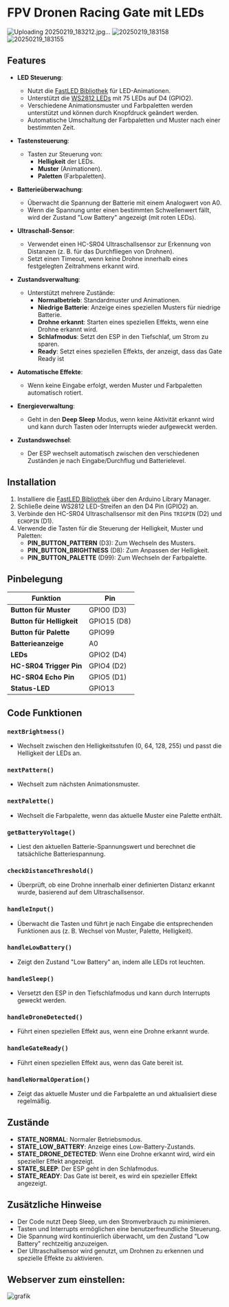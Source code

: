 # FPV Dronen Racing Gate mit LEDs

![Uploading 20250219_183212.jpg…]()
![20250219_183158](https://github.com/user-attachments/assets/7338b2d5-b84f-4f82-a150-e6dfc3b2d20c)
![20250219_183155](https://github.com/user-attachments/assets/4544a528-ef4a-4705-941a-4d79606e582f)

## Features

- **LED Steuerung**:
  - Nutzt die [FastLED Bibliothek](https://github.com/FastLED/FastLED) für LED-Animationen.
  - Unterstützt die [WS2812 LEDs](https://www.fastled.io/) mit 75 LEDs auf D4 (GPIO2).
  - Verschiedene Animationsmuster und Farbpaletten werden unterstützt und können durch Knopfdruck geändert werden.
  - Automatische Umschaltung der Farbpaletten und Muster nach einer bestimmten Zeit.
  
- **Tastensteuerung**:
  - Tasten zur Steuerung von:
    - **Helligkeit** der LEDs.
    - **Muster** (Animationen).
    - **Paletten** (Farbpaletten).
  
- **Batterieüberwachung**:
  - Überwacht die Spannung der Batterie mit einem Analogwert von A0.
  - Wenn die Spannung unter einen bestimmten Schwellenwert fällt, wird der Zustand "Low Battery" angezeigt (mit roten LEDs).
  
- **Ultraschall-Sensor**:
  - Verwendet einen HC-SR04 Ultraschallsensor zur Erkennung von Distanzen (z. B. für das Durchfliegen von Drohnen).
  - Setzt einen Timeout, wenn keine Drohne innerhalb eines festgelegten Zeitrahmens erkannt wird.
  
- **Zustandsverwaltung**:
  - Unterstützt mehrere Zustände:
    - **Normalbetrieb**: Standardmuster und Animationen.
    - **Niedrige Batterie**: Anzeige eines speziellen Musters für niedrige Batterie.
    - **Drohne erkannt**: Starten eines speziellen Effekts, wenn eine Drohne erkannt wird.
    - **Schlafmodus**: Setzt den ESP in den Tiefschlaf, um Strom zu sparen.
    - **Ready**: Setzt eines speziellen Effekts, der anzeigt, dass das Gate Ready ist
  
- **Automatische Effekte**:
  - Wenn keine Eingabe erfolgt, werden Muster und Farbpaletten automatisch rotiert.
  
- **Energieverwaltung**:
  - Geht in den **Deep Sleep** Modus, wenn keine Aktivität erkannt wird und kann durch Tasten oder Interrupts wieder aufgeweckt werden.
  
- **Zustandswechsel**:
  - Der ESP wechselt automatisch zwischen den verschiedenen Zuständen je nach Eingabe/Durchflug und Batterielevel.

## Installation

1. Installiere die [FastLED Bibliothek](https://github.com/FastLED/FastLED) über den Arduino Library Manager.
2. Schließe deine WS2812 LED-Streifen an den D4 Pin (GPIO2) an.
3. Verbinde den HC-SR04 Ultraschallsensor mit den Pins `TRIGPIN` (D2) und `ECHOPIN` (D1).
4. Verwende die Tasten für die Steuerung der Helligkeit, Muster und Paletten:
   - **PIN_BUTTON_PATTERN** (D3): Zum Wechseln des Musters.
   - **PIN_BUTTON_BRIGHTNESS** (D8): Zum Anpassen der Helligkeit.
   - **PIN_BUTTON_PALETTE** (D99): Zum Wechseln der Farbpalette.
   
## Pinbelegung

| Funktion                  | Pin       |
|---------------------------|-----------|
| **Button für Muster**      | GPIO0 (D3)|
| **Button für Helligkeit**  | GPIO15 (D8)|
| **Button für Palette**     | GPIO99    |
| **Batterieanzeige**        | A0        |
| **LEDs**                   | GPIO2 (D4)|
| **HC-SR04 Trigger Pin**    | GPIO4 (D2)|
| **HC-SR04 Echo Pin**       | GPIO5 (D1)|
| **Status-LED**             | GPIO13    |

## Code Funktionen

### `nextBrightness()`
- Wechselt zwischen den Helligkeitsstufen (0, 64, 128, 255) und passt die Helligkeit der LEDs an.

### `nextPattern()`
- Wechselt zum nächsten Animationsmuster.

### `nextPalette()`
- Wechselt die Farbpalette, wenn das aktuelle Muster eine Palette enthält.

### `getBatteryVoltage()`
- Liest den aktuellen Batterie-Spannungswert und berechnet die tatsächliche Batteriespannung.

### `checkDistanceThreshold()`
- Überprüft, ob eine Drohne innerhalb einer definierten Distanz erkannt wurde, basierend auf dem Ultraschallsensor.

### `handleInput()`
- Überwacht die Tasten und führt je nach Eingabe die entsprechenden Funktionen aus (z. B. Wechsel von Muster, Palette, Helligkeit).

### `handleLowBattery()`
- Zeigt den Zustand "Low Battery" an, indem alle LEDs rot leuchten.

### `handleSleep()`
- Versetzt den ESP in den Tiefschlafmodus und kann durch Interrupts geweckt werden.

### `handleDroneDetected()`
- Führt einen speziellen Effekt aus, wenn eine Drohne erkannt wurde.

### `handleGateReady()`
- Führt einen speziellen Effekt aus, wenn das Gate bereit ist.

### `handleNormalOperation()`
- Zeigt das aktuelle Muster und die Farbpalette an und aktualisiert diese regelmäßig.

## Zustände

- **STATE_NORMAL**: Normaler Betriebsmodus.
- **STATE_LOW_BATTERY**: Anzeige eines Low-Battery-Zustands.
- **STATE_DRONE_DETECTED**: Wenn eine Drohne erkannt wird, wird ein spezieller Effekt angezeigt.
- **STATE_SLEEP**: Der ESP geht in den Schlafmodus.
- **STATE_READY**: Das Gate ist bereit, es wird ein spezieller Effekt angezeigt.

## Zusätzliche Hinweise

- Der Code nutzt Deep Sleep, um den Stromverbrauch zu minimieren.
- Tasten und Interrupts ermöglichen eine benutzerfreundliche Steuerung.
- Die Spannung wird kontinuierlich überwacht, um den Zustand "Low Battery" rechtzeitig anzuzeigen.
- Der Ultraschallsensor wird genutzt, um Drohnen zu erkennen und spezielle Effekte zu aktivieren.
  
## Webserver zum einstellen:

![grafik](https://github.com/user-attachments/assets/7558118f-5f06-4cd8-bc70-01f8f4152b70)

